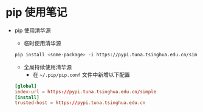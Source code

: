 # pip 使用笔记

- pip 使用清华源
  - 临时使用清华源

  ```sh
  pip install <some-package> -i https://pypi.tuna.tsinghua.edu.cn/simple
  ```

  - 全局持续使用清华源
    - 在 `~/.pip/pip.conf` 文件中新增以下配置
  
  ```conf
  [global]
  index-url = https://pypi.tuna.tsinghua.edu.cn/simple
  [install]
  trusted-host = https://pypi.tuna.tsinghua.edu.cn
  ```

